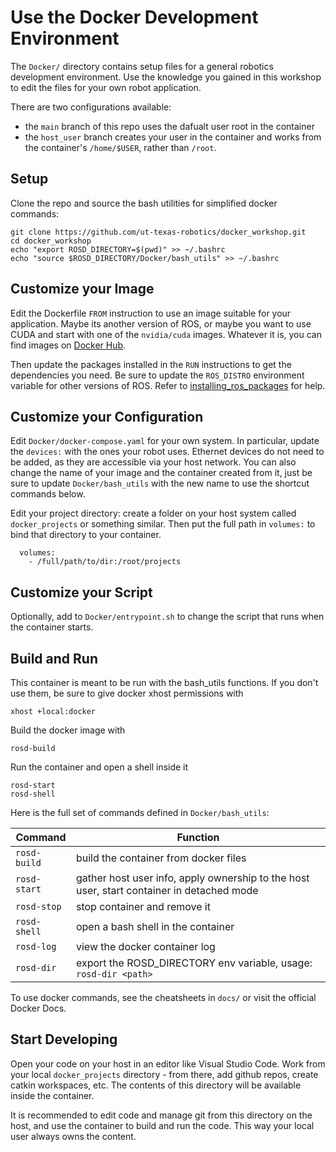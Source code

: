 # Use the Docker Development Environment

The `Docker/` directory contains setup files for a general robotics development environment.  Use the knowledge you gained in this workshop to edit the files for your own robot application.

There are two configurations available:

- the `main` branch of this repo uses the dafualt user root in the container
- the `host_user` branch creates your user in the container and works from the container's `/home/$USER`, rather than `/root`. 

## Setup

Clone the repo and source the bash utilities for simplified docker commands:
```
git clone https://github.com/ut-texas-robotics/docker_workshop.git
cd docker_workshop
echo "export ROSD_DIRECTORY=$(pwd)" >> ~/.bashrc
echo "source $ROSD_DIRECTORY/Docker/bash_utils" >> ~/.bashrc
```

## Customize your Image

Edit the Dockerfile `FROM` instruction to use an image suitable for your application.  Maybe its another version of ROS, or maybe you want to use CUDA and start with one of the `nvidia/cuda` images.  Whatever it is, you can find images on [Docker Hub](https://hub.docker.com/).

Then update the packages installed in the `RUN` instructions to get the dependencies you need.  Be sure to update the `ROS_DISTRO` environment variable for other versions of ROS.  Refer to [installing_ros_packages](./installing_ros_packages.md) for help.

## Customize your Configuration

Edit `Docker/docker-compose.yaml` for your own system.  In particular, update the `devices:` with the ones your robot uses.  Ethernet devices do not need to be added, as they are accessible via your host network.  You can also change the name of your image and the container created from it, just be sure to update `Docker/bash_utils` with the new name to use the shortcut commands below.

Edit your project directory: create a folder on your host system called `docker_projects` or something similar.  Then put the full path in `volumes:` to bind that directory to your container.
```
  volumes:
    - /full/path/to/dir:/root/projects
```

## Customize your Script

Optionally, add to `Docker/entrypoint.sh` to change the script that runs when the container starts.

## Build and Run

This container is meant to be run with the bash_utils functions.  If you don't use them, be sure to give docker xhost permissions with 
```
xhost +local:docker
```

Build the docker image with
```
rosd-build
```

Run the container and open a shell inside it
```
rosd-start
rosd-shell
```

Here is the full set of commands defined in `Docker/bash_utils`:

| Command | Function |
| --- | --- |
| `rosd-build` | build the container from docker files |
| `rosd-start` | gather host user info, apply ownership to the host user, start container in detached mode |
| `rosd-stop` | stop container and remove it |
| `rosd-shell` | open a bash shell in the container |
| `rosd-log` | view the docker container log |
| `rosd-dir` | export the ROSD_DIRECTORY env variable, usage: `rosd-dir <path>` |

To use docker commands, see the cheatsheets in `docs/` or visit the official Docker Docs.

## Start Developing

Open your code on your host in an editor like Visual Studio Code.  Work from your local `docker_projects` directory - from there, add github repos, create catkin workspaces, etc.  The contents of this directory will be available inside the container.

It is recommended to edit code and manage git from this directory on the host, and use the container to build and run the code.  This way your local user always owns the content.